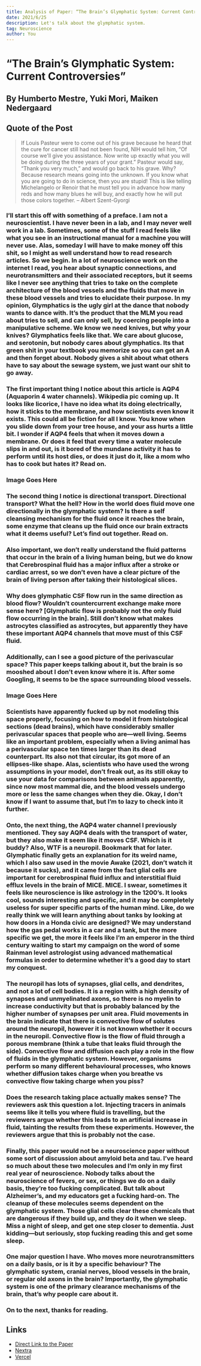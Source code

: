```yaml
---
title: Analysis of Paper: “The Brain’s Glymphatic System: Current Controversies”
date: 2021/6/25
description: Let's talk about the glymphatic system.
tag: Neuroscience
author: You
---
```


# “The Brain’s Glymphatic System: Current Controversies”

## By Humberto Mestre, Yuki Mori, Maiken Nedergaard 

## Quote of the Post

> If Louis Pasteur were to come out of his grave because he heard that the cure for cancer still had not been found, NIH would tell him, “Of course we'll give you assistance. Now write up exactly what you will be doing during the three years of your grant.” Pasteur would say, “Thank you very much,” and would go back to his grave. Why? Because research means going into the unknown. If you know what you are going to do in science, then you are stupid! This is like telling Michelangelo or Renoir that he must tell you in advance how many reds and how many blues he will buy, and exactly how he will put those colors together. – Albert Szent-Gyorgi


### I’ll start this off with something of a preface. I am not a neuroscientist. I have never been in a lab, and I may never well work in a lab. Sometimes, some of the stuff I read feels like what you see in an instructional manual for a machine you will never use. Alas, someday I will have to make money off this shit, so I might as well understand how to read research articles. So we begin. In a lot of neuroscience work on the internet I read, you hear about synaptic connections, and neurotransmitters and their associated receptors, but it seems like I never see anything that tries to take on the complete architecture of the blood vessels and the fluids that move in these blood vessels and tries to elucidate their purpose. In my opinion, Glymphatics is the ugly girl at the dance that nobody wants to dance with. It’s the product that the MLM you read about tries to sell, and can only sell, by coercing people into a manipulative scheme. We know we need knives, but why your knives? Glymphatics feels like that. We care about glucose, and serotonin, but nobody cares about glymphatics. Its that green shit in your textbook you memorize so you can get an A and then forget about. Nobody gives a shit about what others have to say about the sewage system, we just want our shit to go away.

### The first important thing I notice about this article is AQP4 (Aquaporin 4 water channels). Wikipedia pic coming up. It looks like licorice, I have no idea what its doing electrically, how it sticks to the membrane, and how scientists even know it exists. This could all be fiction for all I know. You know when you slide down from your tree house, and your ass hurts a little bit. I wonder if AQP4 feels that when it moves down a membrane. Or does it feel that every time a water molecule slips in and out, is it bored of the mundane activity it has to perform until its host dies, or does it just do it, like a mom who has to cook but hates it? Read on.

### Image Goes Here

### The second thing I notice is directional transport. Directional transport? What the hell? How in the world does fluid move one directionally in the glymphatic system? Is there a self cleansing mechanism for the fluid once it reaches the brain, some enzyme that cleans up the fluid once our brain extracts what it deems useful? Let’s find out together. Read on. 

### Also important, we don’t really understand the fluid patterns that occur in the brain of a living human being, but we do know that Cerebrospinal fluid has a major influx after a stroke or cardiac arrest, so we don’t even have a clear picture of the brain of living person after taking their histological slices. 
### Why does glymphatic CSF flow run in the same direction as blood flow? Wouldn’t countercurrent exchange make more sense here? [Glymphatic flow is probably not the only fluid flow occurring in the brain]. Still don’t know what makes astrocytes classified as astrocytes, but apparently they have these important AQP4 channels that move must of this CSF fluid. 
### Additionally, can I see a good picture of the perivascular space? This paper keeps talking about it, but the brain is so mooshed about I don’t even know where it is. After some Googling, it seems to be the space surrounding blood vessels.

### Image Goes Here

### Scientists have apparently fucked up by not modeling this space properly, focusing on how to model it from histological sections (dead brains), which have considerably smaller perivascular spaces that people who are—well living. Seems like an important problem, especially when a living animal has a perivascular space ten times larger than its dead counterpart. Its also not that circular, its got more of an ellipses-like shape. Alas, scientists who have used the wrong assumptions in your model, don’t freak out, as its still okay to use your data for comparisons between animals apparently, since now most mammal die, and the blood vessels undergo more or less the same changes when they die. Okay, I don’t know if I want to assume that, but I’m to lazy to check into it further.

### Onto, the next thing, the AQP4 water channel I previously mentioned. They say AQP4 deals with the transport of water, but they also make it seem like it moves CSF. Which is it buddy? Also, WTF is a neuropil. Bookmark that for later. Glymphatic finally gets an explanation for its weird name, which I also saw used in the movie Awake (2021, don’t watch it because it sucks), and it came from the fact glial cells are important for cerebrospinal fluid influx and interstitial fluid efflux levels in the brain of MICE. MICE. I swear, sometimes it feels like neuroscience is like astrology in the 1200’s. It looks cool, sounds interesting and specific, and it may be completely useless for super specific parts of the human mind. Like, do we really think we will learn anything about tanks by looking at how doors in a Honda civic are designed? We may understand how the gas pedal works in a car and a tank, but the more specific we get, the more it feels like I’m an emperor in the third century waiting to start my campaign on the word of some Rainman level astrologist using advanced mathematical formulas in order to determine whether it’s a good day to start my conquest.

### The neuropil has lots of synapses, glial cells, and dendrites, and not a lot of cell bodies. It is a region with a high density of synapses and unmyelinated axons, so there is no myelin to increase conductivity but that is probably balanced by the higher number of synapses per unit area. Fluid movements in the brain indicate that there is convective flow of solutes around the neuropil, however it is not known whether it occurs in the neuropil. Convective flow is the flow of fluid through a porous membrane (think a tube that leaks fluid through the side). Convective flow and diffusion each play a role in the flow of fluids in the glymphatic system. However, organisms perform so many different behavioural processes, who knows whether diffusion takes charge when you breathe vs convective flow taking charge when you piss?

### Does the research taking place actually makes sense? The reviewers ask this question a lot. Injecting tracers in animals seems like it tells you where fluid is travelling, but the reviewers argue whether this leads to an artificial increase in fluid, tainting the results from these experiments. However, the reviewers argue that this is probably not the case. 

### Finally, this paper would not be a neuroscience paper without some sort of discussion about amyloid beta and tau. I’ve heard so much about these two molecules and I’m only in my first real year of neuroscience. Nobody talks about the neuroscience of fevers, or sex, or things we do on a daily basis, they’re too fucking complicated. But talk about Alzheimer’s, and my educators get a fucking hard-on. The cleanup of these molecules seems dependent on the glymphatic system. Those glial cells clear these chemicals that are dangerous if they build up, and they do it when we sleep. Miss a night of sleep, and get one step closer to dementia. Just kidding—but seriously, stop fucking reading this and get some sleep.

### One major question I have. Who moves more neurotransmitters on a daily basis, or is it by a specific behaviour? The glymphatic system, cranial nerves, blood vessels in the brain, or regular old axons in the brain? Importantly, the glymphatic system is one of the primary clearance mechanisms of the brain, that’s why people care about it.

### On to the next, thanks for reading. 

## Links

- [Direct Link to the Paper](https://doi.org/10.1016/j.tins.2020.04.003)
- [Nextra](https://nextra.vercel.app/)
- [Vercel](http://vercel.com)


